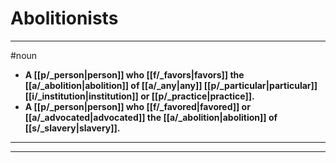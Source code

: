 # Abolitionists
---
#noun
- **A [[p/_person|person]] who [[f/_favors|favors]] the [[a/_abolition|abolition]] of [[a/_any|any]] [[p/_particular|particular]] [[i/_institution|institution]] or [[p/_practice|practice]].**
- **A [[p/_person|person]] who [[f/_favored|favored]] or [[a/_advocated|advocated]] the [[a/_abolition|abolition]] of [[s/_slavery|slavery]].**
---
---
